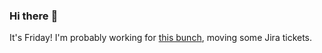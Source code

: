 ### Hi there :wave:

It's Friday! I'm probably working for [this bunch](https://github.com/kohofinancial), moving some Jira tickets.
